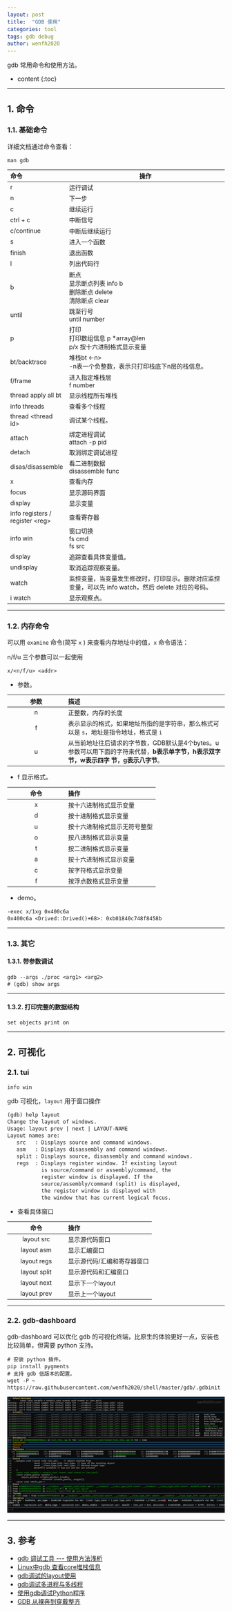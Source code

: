 ```yaml
---
layout: post
title:  "GDB 使用"
categories: tool
tags: gdb debug
author: wenfh2020
---
```


gdb 常用命令和使用方法。



* content
{:toc}

---

## 1. 命令

### 1.1. 基础命令

详细文档通过命令查看：

```shell
man gdb
```

| 命令                              | 操作                                                                         |
| :-------------------------------- | ---------------------------------------------------------------------------- |
| r                                 | 运行调试                                                                     |
| n                                 | 下一步                                                                       |
| c                                 | 继续运行                                                                     |
| ctrl + c                          | 中断信号                                                                     |
| c/continue                        | 中断后继续运行                                                               |
| s                                 | 进入一个函数                                                                 |
| finish                            | 退出函数                                                                     |
| l                                 | 列出代码行                                                                   |
| b                                 | 断点<br/>显示断点列表 info b<br/>删除断点 delete <number><br/>清除断点 clear |
| until                             | 跳至行号<br/>until number                                                    |
| p                                 | 打印<br/>打印数组信息 p *array@len<br />p/x 按十六进制格式显示变量           |
| bt/backtrace                      | 堆栈bt <-n><br/>-n表一个负整数，表示只打印栈底下n层的栈信息。                |
| f/frame                           | 进入指定堆栈层<br/> f number                                                 |
| thread apply all bt               | 显示线程所有堆栈                                                             |
| info threads                      | 查看多个线程                                                                 |
| thread \<thread id\>              | 调试某个线程。                                                               |
| attach                            | 绑定进程调试<br/>attach -p pid                                               |
| detach                            | 取消绑定调试进程                                                             |
| disas/disassemble                       | 看二进制数据<br/>disassemble func                                            |
| x                                 | 查看内存                                                                     |
| focus                             | 显示源码界面                                                                 |
| display                           | 显示变量                                                                     |
| info registers / register \<reg\> | 查看寄存器                                                                   |
| info win                          | 窗口切换<br/>fs cmd<br/>fs src                                               |
|display|追踪查看具体变量值。|
|undisplay|取消追踪观察变量。|
|watch|监控变量，当变量发生修改时，打印显示。删除对应监控变量，可以先 info watch，然后 delete 对应的号码。|
|i watch| 显示观察点。|

---

### 1.2. 内存命令

可以用 `examine` 命令(简写 `x` ) 来查看内存地址中的值，`x` 命令语法：

n/f/u 三个参数可以一起使用

```shell
x/<n/f/u> <addr>
```

* 参数。

| 参数  | 描述                                                                                                                                   |
| :---: | :------------------------------------------------------------------------------------------------------------------------------------- |
|   n   | 正整数，内存的长度                                                                                                                     |
|   f   | 表示显示的格式，如果地址所指的是字符串，那么格式可以是 `s`，地址是指令地址，格式是 `i`                                                 |
|   u   | 从当前地址往后请求的字节数，GDB默认是4个bytes。u 参数可以用下面的字符来代替，**b表示单字节，h表示双字节，w表示四字 节，g表示八字节**。 |

* f 显示格式。

<style> table th:first-of-type { width: 120px; } </style>

| 命令  | 操作                         |
| :---: | :--------------------------- |
|   x   | 按十六进制格式显示变量       |
|   d   | 按十进制格式显示变量         |
|   u   | 按十六进制格式显示无符号整型 |
|   o   | 按八进制格式显示变量         |
|   t   | 按二进制格式显示变量         |
|   a   | 按十六进制格式显示变量       |
|   c   | 按字符格式显示变量           |
|   f   | 按浮点数格式显示变量         |

* demo。

```shell
-exec x/1xg 0x400c6a
0x400c6a <Drived::Drived()+68>:	0xb01840c748f8458b
```

---

### 1.3. 其它

#### 1.3.1. 带参数调试

```shell
gdb --args ./proc <arg1> <arg2>
# (gdb) show args
```

---

#### 1.3.2. 打印完整的数据结构

```shell
set objects print on
```

---

## 2. 可视化

### 2.1. tui

```shell
info win
```

gdb 可视化，`layout` 用于窗口操作

```shell
(gdb) help layout
Change the layout of windows.
Usage: layout prev | next | LAYOUT-NAME
Layout names are:
   src   : Displays source and command windows.
   asm   : Displays disassembly and command windows.
   split : Displays source, disassembly and command windows.
   regs  : Displays register window. If existing layout
           is source/command or assembly/command, the
           register window is displayed. If the
           source/assembly/command (split) is displayed,
           the register window is displayed with
           the window that has current logical focus.
```

* 查看具体窗口

|     命令     | 操作                        |
| :----------: | :-------------------------- |
|  layout src  | 显示源代码窗口              |
|  layout asm  | 显示汇编窗口                |
| layout regs  | 显示源代码/汇编和寄存器窗口 |
| layout split | 显示源代码和汇编窗口        |
| layout next  | 显示下一个layout            |
| layout prev  | 显示上一个layout            |

---

### 2.2. gdb-dashboard

gdb-dashboard 可以优化 gdb 的可视化终端，比原生的体验更好一点，安装也比较简单，但需要 python 支持。

```shell
# 安装 python 插件。
pip install pygments
# 支持 gdb 低版本的配置。
wget -P ~ https://raw.githubusercontent.com/wenfh2020/shell/master/gdb/.gdbinit
```

<div align=center><img src="/images/2023/2023-02-16-12-48-18.png" data-action="zoom"/></div>

---

## 3. 参考

* [gdb 调试工具 --- 使用方法浅析](https://blog.csdn.net/men_wen/article/details/75220102)
* [Linux中gdb 查看core堆栈信息](https://blog.csdn.net/suxinpingtao51/article/details/12072559)
* [gdb调试的layout使用](https://blog.csdn.net/zhangjs0322/article/details/10152279)
* [gdb调试多进程与多线程](https://blog.csdn.net/snow_5288/article/details/72982594)
* [使用gdb调试Python程序](https://blog.csdn.net/weixin_30230009/article/details/125383399)
* [GDB 从裸奔到穿戴整齐](http://www.skywind.me/blog/archives/2036)
